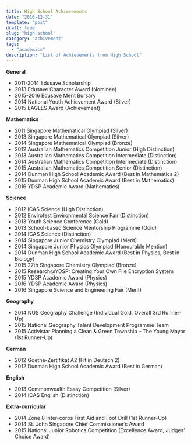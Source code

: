 ```yaml
---
title: High School Achievements
date: "2016-12-31"
template: "post"
draft: true
slug: "high-school"
category: "achivement"
tags:
  - "academics"
description: "List of Achievements from High School"
---
```


**General**
- 2011-2014 Edusave Scholarship
- 2013 Edusave Character Award (Nominee)
- 2015-2016 Edusave Merit Bursary
- 2014 National Youth Achievement Award (Silver)
- 2015 EAGLES Award (Achievement)

**Mathematics**
- 2011 Singapore Mathematical Olympiad (Silver)
- 2013 Singapore Mathematical Olympiad (Silver)
- 2014 Singapore Mathematical Olympiad (Bronze)
- 2012 Australian Mathematics Competition Junior (High Distinction)
- 2013 Australian Mathematics Competition Intermediate (Distinction)
- 2014 Australian Mathematics Competition Intermediate (Distinction)
- 2015 Australian Mathematics Competition Senior (Distinction)
- 2014 Dunman High School Academic Award (Best in Mathematics 2)
- 2015 Dunman High School Academic Award (Best in Mathematics)
- 2016 YDSP Academic Award (Mathematics)

**Science**
- 2012 ICAS Science (High Distinction)
- 2012 Envirofest Environmental Science Fair (Distinction)
- 2013 Youth Science Conference (Gold)
- 2013 School-based Science Mentorship Programme (Gold)
- 2014 ICAS Science (Distinction)
- 2014 Singapore Junior Chemistry Olympiad (Merit)
- 2014 Singapore Junior Physics Olympiad (Honourable Mention)
- 2014 Dunman High School Academic Award (Best in Physics, Best in Biology)
- 2015 27th Singapore Chemistry Olympiad (Bronze) 
- 2015 Research@YDSP: Creating Your Own File Encryption System
- 2015 YDSP Academic Award (Physics)
- 2016 YDSP Academic Award (Physics)
- 2016 Singapore Science and Engineering Fair (Merit)

**Geography**
- 2014 NUS Geography Challenge (Individual Gold, Overall 3rd Runner-Up)
- 2015 National Geography Talent Development Programme Team
- 2015 Activistar Planning a Clean & Green Township – The Young Mayor (1st Runner-Up)

**German**
- 2012 Goethe-Zertifikat A2 (Fit in Deutsch 2)
- 2012 Dunman High School Academic Award (Best in German)

**English**
- 2013 Commonwealth Essay Competition (Silver)
- 2014 ICAS English (Distinction)

**Extra-curricular**
- 2014 Zone 8 Inter-corps First Aid and Foot Drill (1st Runner-Up)
- 2014 St. John Singapore Chief Commissioner’s Award
- 2015 National Junior Robotics Competition (Excellence Award, Judges’ Choice Award)
